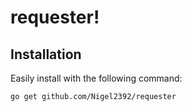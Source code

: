 # requester!


## Installation
Easily install  with the following command:
```
go get github.com/Nigel2392/requester
```
